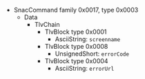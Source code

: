   * SnacCommand family 0x0017, type 0x0003
    * Data
      * TlvChain
        * TlvBlock type 0x0001
          * AsciiString: `screenname`
        * TlvBlock type 0x0008
          * UnsignedShort: `errorCode`
        * TlvBlock type 0x0004
          * AsciiString: `errorUrl`